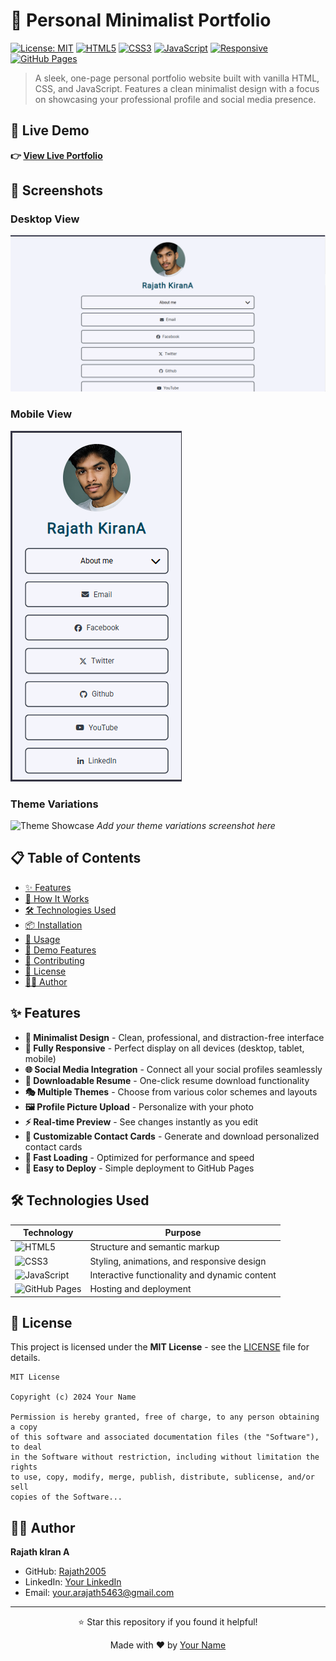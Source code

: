# 🎨 Personal Minimalist Portfolio

[![License: MIT](https://img.shields.io/badge/License-MIT-yellow.svg)](https://opensource.org/licenses/MIT)
[![HTML5](https://img.shields.io/badge/HTML5-E34F26?style=flat&logo=html5&logoColor=white)](https://developer.mozilla.org/en-US/docs/Web/HTML)
[![CSS3](https://img.shields.io/badge/CSS3-1572B6?style=flat&logo=css3&logoColor=white)](https://developer.mozilla.org/en-US/docs/Web/CSS)
[![JavaScript](https://img.shields.io/badge/JavaScript-F7DF1E?style=flat&logo=javascript&logoColor=black)](https://developer.mozilla.org/en-US/docs/Web/JavaScript)
[![Responsive](https://img.shields.io/badge/Responsive-Yes-brightgreen)](https://developer.mozilla.org/en-US/docs/Learn/CSS/CSS_layout/Responsive_Design)
[![GitHub Pages](https://img.shields.io/badge/Deployed%20on-GitHub%20Pages-blue)](https://pages.github.com/)

> A sleek, one-page personal portfolio website built with vanilla HTML, CSS, and JavaScript. Features a clean minimalist design with a focus on showcasing your professional profile and social media presence.

## 🚀 Live Demo

**👉 [View Live Portfolio](https://rajath2005.github.io/Raj_res.github.io/preview.html)**

## 📸 Screenshots

### Desktop View
![Desktop Screenshot](assets/Desktop.png)


### Mobile View
![Mobile Screenshot](assets/Mobile.png)


### Theme Variations
![Theme Showcase](https://via.placeholder.com/800x400/FF9800/FFFFFF?text=Theme+Variations+Screenshot)
*Add your theme variations screenshot here*

## 📋 Table of Contents

- [✨ Features](#-features)
- [🔧 How It Works](#-how-it-works)
- [🛠️ Technologies Used](#️-technologies-used)
- [📦 Installation](#-installation)
- [🎯 Usage](#-usage)
- [🌟 Demo Features](#-demo-features)
- [🤝 Contributing](#-contributing)
- [📄 License](#-license)
- [👨‍💻 Author](#-author)

## ✨ Features

- **🎨 Minimalist Design** - Clean, professional, and distraction-free interface
- **📱 Fully Responsive** - Perfect display on all devices (desktop, tablet, mobile)
- **🌐 Social Media Integration** - Connect all your social profiles seamlessly
- **📄 Downloadable Resume** - One-click resume download functionality
- **🎭 Multiple Themes** - Choose from various color schemes and layouts
- **🖼️ Profile Picture Upload** - Personalize with your photo
- **⚡ Real-time Preview** - See changes instantly as you edit
- **🎨 Customizable Contact Cards** - Generate and download personalized contact cards
- **🚀 Fast Loading** - Optimized for performance and speed
- **💾 Easy to Deploy** - Simple deployment to GitHub Pages


## 🛠️ Technologies Used

| Technology | Purpose |
|------------|---------|
| ![HTML5](https://img.shields.io/badge/HTML5-E34F26?style=for-the-badge&logo=html5&logoColor=white) | Structure and semantic markup |
| ![CSS3](https://img.shields.io/badge/CSS3-1572B6?style=for-the-badge&logo=css3&logoColor=white) | Styling, animations, and responsive design |
| ![JavaScript](https://img.shields.io/badge/JavaScript-F7DF1E?style=for-the-badge&logo=javascript&logoColor=black) | Interactive functionality and dynamic content |
| ![GitHub Pages](https://img.shields.io/badge/GitHub%20Pages-222222?style=for-the-badge&logo=github&logoColor=white) | Hosting and deployment |



## 📄 License

This project is licensed under the **MIT License** - see the [LICENSE](LICENSE) file for details.

```
MIT License

Copyright (c) 2024 Your Name

Permission is hereby granted, free of charge, to any person obtaining a copy
of this software and associated documentation files (the "Software"), to deal
in the Software without restriction, including without limitation the rights
to use, copy, modify, merge, publish, distribute, sublicense, and/or sell
copies of the Software...
```

## 👨‍💻 Author

**Rajath kIran A**
- GitHub: [Rajath2005]([https://github.com/your-username](https://github.com/Rajath2005))
- LinkedIn: [Your LinkedIn]([https://linkedin.com/in/your-profile](https://www.linkedin.com/in/rajath-kiran/))
- Email: your.arajath5463@gmail.com

---


<div align="center">
  <p>⭐ Star this repository if you found it helpful!</p>
  <p>Made with ❤️ by <a href="https://github.com/your-username">Your Name</a></p>
</div>
